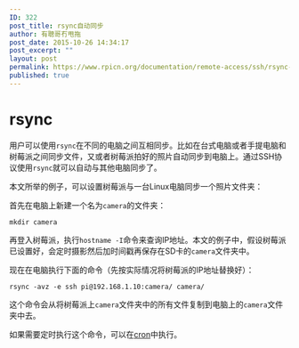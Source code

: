 ```yaml
---
ID: 322
post_title: rsync自动同步
author: 有聰哥冇甩拖
post_date: 2015-10-26 14:34:17
post_excerpt: ""
layout: post
permalink: https://www.rpicn.org/documentation/remote-access/ssh/rsync-md/
published: true
---
```

# rsync

用户可以使用`rsync`在不同的电脑之间互相同步。比如在台式电脑或者手提电脑和树莓派之间同步文件，又或者树莓派拍好的照片自动同步到电脑上。通过SSH协议使用`rsync`就可以自动与其他电脑同步了。

本文所举的例子，可以设置树莓派与一台Linux电脑同步一个照片文件夹：

首先在电脑上新建一个名为`camera`的文件夹：

```
mkdir camera
```

再登入树莓派，执行`hostname -I`命令来查询IP地址。本文的例子中，假设树莓派已设置好，会定时摄影然后加时间戳再保存在SD卡的`camera`文件夹中。

现在在电脑执行下面的命令（先按实际情况将树莓派的IP地址替换好）：

```
rsync -avz -e ssh pi@192.168.1.10:camera/ camera/
```

这个命令会从将树莓派上`camera`文件夹中的所有文件复制到电脑上的`camera`文件夹中去。

如果需要定时执行这个命令，可以在[cron](../../linux/usage/cron.md)中执行。